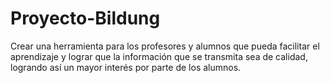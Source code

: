 # Proyecto-Bildung
Crear una herramienta para los profesores y alumnos que pueda facilitar el aprendizaje y lograr que la información que se transmita sea de calidad, logrando así un mayor interés por parte de los alumnos. 
